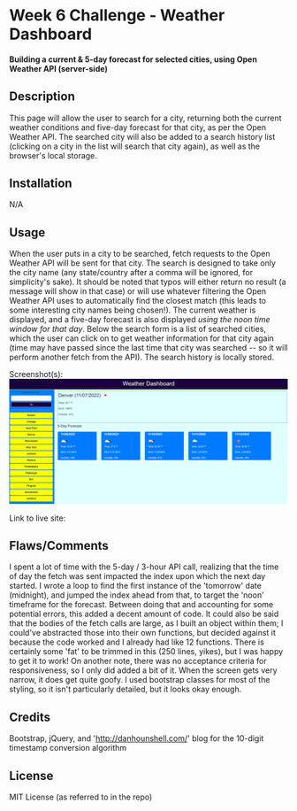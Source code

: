 # Week 6 Challenge - Weather Dashboard
#### Building a current &amp; 5-day forecast for selected cities, using Open Weather API (server-side)

## Description
 This page will allow the user to search for a city, returning both the current weather conditions and five-day forecast for that city, as per the Open Weather API. The searched city will also be added to a search history list (clicking on a city in the list will search that city again), as well as the browser's local storage.


## Installation

N/A

## Usage
When the user puts in a city to be searched, fetch requests to the Open Weather API will be sent for that city. The search is designed to take only the city name (any state/country after a comma will be ignored, for simplicity's sake). It should be noted that typos will either return no result (a message will show in that case) or will use whatever filtering the Open Weather API uses to automatically find the closest match (this leads to some interesting city names being chosen!). The current weather is displayed, and a five-day forecast is also displayed _using the noon time window for that day_. Below the search form is a list of searched cities, which the user can click on to get weather information for that city again (time may have passed since the last time that city was searched -- so it will perform another fetch from the API). The search history is locally stored. 

Screenshot(s): ![With a big search history!](/assets/my-mockup.png?raw=true)

Link to live site: 


## Flaws/Comments
I spent a lot of time with the 5-day / 3-hour API call, realizing that the time of day the fetch was sent impacted the index upon which the next day started. I wrote a loop to find the first instance of the 'tomorrow' date (midnight), and jumped the index ahead from that, to target the 'noon' timeframe for the forecast. Between doing that and accounting for some potential errors, this added a decent amount of code. It could also be said that the bodies of the fetch calls are large, as I built an object within them; I could've abstracted those into their own functions, but decided against it because the code worked and I already had like 12 functions. There is certainly some 'fat' to be trimmed in this (250 lines, yikes), but I was happy to get it to work! On another note, there was no acceptance criteria for responsiveness, so I only did added a bit of it. When the screen gets very narrow, it does get quite goofy. I used bootstrap classes for most of the styling, so it isn't particularly detailed, but it looks okay enough.


## Credits

Bootstrap, jQuery, and 'http://danhounshell.com/' blog for the 10-digit timestamp conversion algorithm


## License

MIT License (as referred to in the repo)
